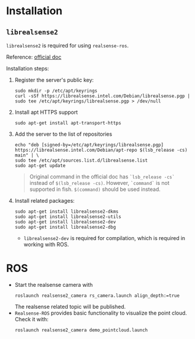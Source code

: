 # Installation
## `librealsense2`
`librealsense2` is required for using `realsense-ros`.

Reference: [official doc](https://github.com/IntelRealSense/librealsense/blob/master/doc/distribution_linux.md)

Installation steps:
1. Register the server's public key:
    ```
    sudo mkdir -p /etc/apt/keyrings
    curl -sSf https://librealsense.intel.com/Debian/librealsense.pgp | sudo tee /etc/apt/keyrings/librealsense.pgp > /dev/null
    ``` 
2. Install apt HTTPS support
    ```
    sudo apt-get install apt-transport-https
    ```
3. Add the server to the list of repositories
    ```
    echo "deb [signed-by=/etc/apt/keyrings/librealsense.pgp] https://librealsense.intel.com/Debian/apt-repo $(lsb_release -cs) main" | \
    sudo tee /etc/apt/sources.list.d/librealsense.list
    sudo apt-get update
    ``` 
    > Original command in the official doc has ``` `lsb_release -cs` ``` instead of `$(lsb_release -cs)`. However, ``` `command` ``` is not supported in fish. `$(command)` should be used instead.
4. Install related packages:
    ```
    sudo apt-get install librealsense2-dkms
    sudo apt-get install librealsense2-utils
    sudo apt-get install librealsense2-dev
    sudo apt-get install librealsense2-dbg
    ```
    - `librealsense2-dev` is required for compilation, which is required in working with ROS.


# ROS
- Start the realsense camera with
    ``` 
    roslaunch realsense2_camera rs_camera.launch align_depth:=true
    ```
  The realsense related topic will be published.
- `Realsense-ROS` provides basic functionality to visualize the point cloud. Check it with:
    ```
    roslaunch realsense2_camera demo_pointcloud.launch
    ```